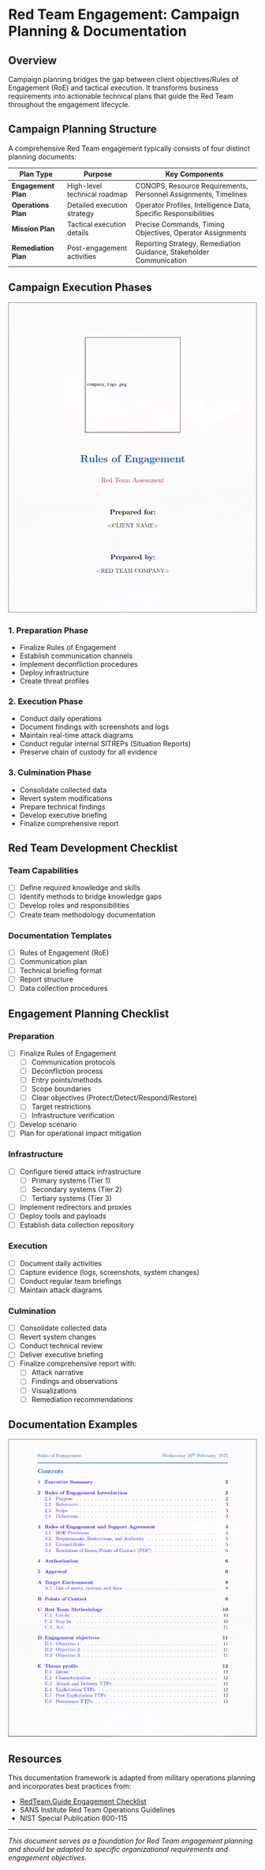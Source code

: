 # Red Team Engagement: Campaign Planning & Documentation

## Overview

Campaign planning bridges the gap between client objectives/Rules of Engagement (RoE) and tactical execution. It transforms business requirements into actionable technical plans that guide the Red Team throughout the engagement lifecycle.

## Campaign Planning Structure

A comprehensive Red Team engagement typically consists of four distinct planning documents:

| Plan Type | Purpose | Key Components |
|-----------|---------|----------------|
| **Engagement Plan** | High-level technical roadmap | CONOPS, Resource Requirements, Personnel Assignments, Timelines |
| **Operations Plan** | Detailed execution strategy | Operator Profiles, Intelligence Data, Specific Responsibilities |
| **Mission Plan** | Tactical execution details | Precise Commands, Timing Objectives, Operator Assignments |
| **Remediation Plan** | Post-engagement activities | Reporting Strategy, Remediation Guidance, Stakeholder Communication |

## Campaign Execution Phases

![Red Team Workflow](Red-Teaming/sources/Preview_1.png)

### 1. Preparation Phase
- Finalize Rules of Engagement
- Establish communication channels
- Implement deconfliction procedures
- Deploy infrastructure
- Create threat profiles

### 2. Execution Phase
- Conduct daily operations
- Document findings with screenshots and logs
- Maintain real-time attack diagrams
- Conduct regular internal SITREPs (Situation Reports)
- Preserve chain of custody for all evidence

### 3. Culmination Phase
- Consolidate collected data
- Revert system modifications
- Prepare technical findings
- Develop executive briefing
- Finalize comprehensive report

## Red Team Development Checklist

### Team Capabilities
- [ ] Define required knowledge and skills
- [ ] Identify methods to bridge knowledge gaps
- [ ] Develop roles and responsibilities
- [ ] Create team methodology documentation

### Documentation Templates
- [ ] Rules of Engagement (RoE)
- [ ] Communication plan
- [ ] Technical briefing format
- [ ] Report structure
- [ ] Data collection procedures

## Engagement Planning Checklist

### Preparation
- [ ] Finalize Rules of Engagement
  - [ ] Communication protocols
  - [ ] Deconfliction process
  - [ ] Entry points/methods
  - [ ] Scope boundaries
  - [ ] Clear objectives (Protect/Detect/Respond/Restore)
  - [ ] Target restrictions
  - [ ] Infrastructure verification
- [ ] Develop scenario
- [ ] Plan for operational impact mitigation

### Infrastructure
- [ ] Configure tiered attack infrastructure
  - [ ] Primary systems (Tier 1)
  - [ ] Secondary systems (Tier 2)
  - [ ] Tertiary systems (Tier 3)
- [ ] Implement redirectors and proxies
- [ ] Deploy tools and payloads
- [ ] Establish data collection repository

### Execution
- [ ] Document daily activities
- [ ] Capture evidence (logs, screenshots, system changes)
- [ ] Conduct regular team briefings
- [ ] Maintain attack diagrams

### Culmination
- [ ] Consolidate collected data
- [ ] Revert system changes
- [ ] Conduct technical review
- [ ] Deliver executive briefing
- [ ] Finalize comprehensive report with:
  - [ ] Attack narrative
  - [ ] Findings and observations
  - [ ] Visualizations
  - [ ] Remediation recommendations

## Documentation Examples

![Documentation Example](Red-Teaming/sources/Preview_2.png)

## Resources

This documentation framework is adapted from military operations planning and incorporates best practices from:
- [RedTeam.Guide Engagement Checklist](https://redteam.guide/docs/checklists/red-team-checklist/)
- SANS Institute Red Team Operations Guidelines
- NIST Special Publication 800-115

---

*This document serves as a foundation for Red Team engagement planning and should be adapted to specific organizational requirements and engagement objectives.*